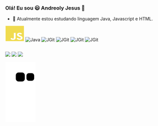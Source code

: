 ### Olá! Eu sou 😃 Andreoly Jesus 👋 
- 🌱 Atualmente estou estudando linguagem Java, Javascript e HTML.

<div align="leaft">
  
 <img align = "superior" alt="Js" height="50" width="60" src="https://raw.githubusercontent.com/devicons/devicon/master/icons/javascript/javascript-plain.svg">  
 <img lign = "center" alt="Java" height="60" width="80" src="https://cdn.jsdelivr.net/gh/devicons/devicon/icons/java/java-original-wordmark.svg" /> 
  <img "center" alt="JGit" height="60" width="80" src="https://cdn.jsdelivr.net/gh/devicons/devicon/icons/git/git-original.svg" />  
  <img "center" alt="JGit" height="60" width="80" src="https://cdn.jsdelivr.net/gh/devicons/devicon/icons/github/github-original.svg" />  
            <img "center" alt="JGit" height="60" width="80" src="https://cdn.jsdelivr.net/gh/devicons/devicon/icons/css3/css3-original.svg" />  
            <img "center" alt="JGit" height="75" width="90" src="https://cdn.jsdelivr.net/gh/devicons/devicon/icons/html5/html5-original-wordmark.svg" />       
          
  
</div>
  
  ##
  
<div> 
 <a href="https://discord.gg/Andreoly#5513" target="_blank"><img src="https://img.shields.io/badge/Discord-7289DA?style=for-the-badge&logo=discord&logoColor=white" target="_blank"></a> 
  <a href = "mailto:andreoly.godinho@gmail.com"><img src="https://img.shields.io/badge/-Gmail-%23333?style=for-the-badge&logo=gmail&logoColor=white" target="_blank"></a>
  <a href="https://www.linkedin.com/in/andreoly-godinho-615571191" target="_blank"><img src="https://img.shields.io/badge/-LinkedIn-%230077B5?style=for-the-badge&logo=linkedin&logoColor=white" target="_blank"></a> 
  
   ![Snake animation](https://github.com/AndreolyJesus/AndreolyJesus/blob/output/github-contribution-grid-snake.svg)
  
  
 </div>
 
